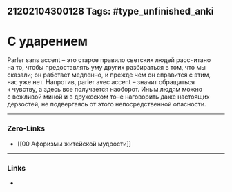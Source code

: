 21202104300128
Tags: #type_unfinished_anki
---
# С ударением

Parler sans accent – это старое правило светских людей рассчитано на то, чтобы предоставлять уму других разбираться в том, что мы сказали; он работает медленно, и прежде чем он справится с этим, нас уже нет. Напротив, parler avec accent – значит обращаться к чувству, а здесь все получается наоборот. Иным людям можно с вежливой миной и в дружеском тоне наговорить даже настоящих дерзостей, не подвергаясь от этого непосредственной опасности.

---
### Zero-Links
- [[00 Афоризмы житейской мудрости]]
---
### Links
-